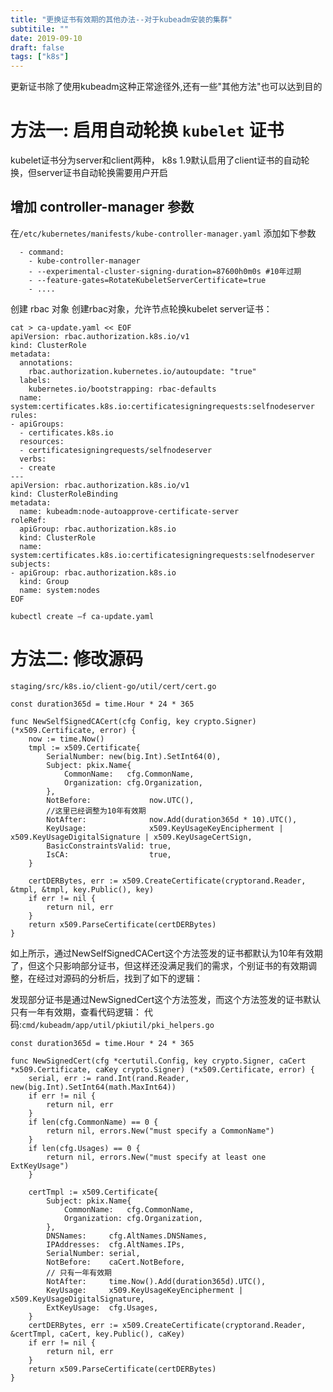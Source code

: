 ```yaml
---
title: "更换证书有效期的其他办法--对于kubeadm安装的集群"
subtitile: ""
date: 2019-09-10
draft: false
tags: ["k8s"]
---
```


更新证书除了使用kubeadm这种正常途径外,还有一些"其他方法"也可以达到目的

<!--more-->

# 方法一: 启用自动轮换 `kubelet` 证书
kubelet证书分为server和client两种， k8s 1.9默认启用了client证书的自动轮换，但server证书自动轮换需要用户开启

## 增加 controller-manager 参数
在`/etc/kubernetes/manifests/kube-controller-manager.yaml` 添加如下参数
```
  - command:
    - kube-controller-manager
    - --experimental-cluster-signing-duration=87600h0m0s #10年过期
    - --feature-gates=RotateKubeletServerCertificate=true
    - ....
```

创建 rbac 对象
创建rbac对象，允许节点轮换kubelet server证书：
```
cat > ca-update.yaml << EOF
apiVersion: rbac.authorization.k8s.io/v1
kind: ClusterRole
metadata:
  annotations:
    rbac.authorization.kubernetes.io/autoupdate: "true"
  labels:
    kubernetes.io/bootstrapping: rbac-defaults
  name: system:certificates.k8s.io:certificatesigningrequests:selfnodeserver
rules:
- apiGroups:
  - certificates.k8s.io
  resources:
  - certificatesigningrequests/selfnodeserver
  verbs:
  - create
---
apiVersion: rbac.authorization.k8s.io/v1
kind: ClusterRoleBinding
metadata:
  name: kubeadm:node-autoapprove-certificate-server
roleRef:
  apiGroup: rbac.authorization.k8s.io
  kind: ClusterRole
  name: system:certificates.k8s.io:certificatesigningrequests:selfnodeserver
subjects:
- apiGroup: rbac.authorization.k8s.io
  kind: Group
  name: system:nodes
EOF

kubectl create –f ca-update.yaml
```

# 方法二: 修改源码
`staging/src/k8s.io/client-go/util/cert/cert.go`

```
const duration365d = time.Hour * 24 * 365

func NewSelfSignedCACert(cfg Config, key crypto.Signer) (*x509.Certificate, error) {
    now := time.Now()
    tmpl := x509.Certificate{
        SerialNumber: new(big.Int).SetInt64(0),
        Subject: pkix.Name{
            CommonName:   cfg.CommonName,
            Organization: cfg.Organization,
        },
        NotBefore:             now.UTC(),
        //这里已经调整为10年有效期
        NotAfter:              now.Add(duration365d * 10).UTC(),
        KeyUsage:              x509.KeyUsageKeyEncipherment | x509.KeyUsageDigitalSignature | x509.KeyUsageCertSign,
        BasicConstraintsValid: true,
        IsCA:                  true,
    }

    certDERBytes, err := x509.CreateCertificate(cryptorand.Reader, &tmpl, &tmpl, key.Public(), key)
    if err != nil {
        return nil, err
    }
    return x509.ParseCertificate(certDERBytes)
}
```
如上所示，通过NewSelfSignedCACert这个方法签发的证书都默认为10年有效期了，但这个只影响部分证书，但这样还没满足我们的需求，个别证书的有效期调整，在经过对源码的分析后，找到了如下的逻辑：

发现部分证书是通过NewSignedCert这个方法签发，而这个方法签发的证书默认只有一年有效期，查看代码逻辑：
代码:`cmd/kubeadm/app/util/pkiutil/pki_helpers.go`

```
const duration365d = time.Hour * 24 * 365

func NewSignedCert(cfg *certutil.Config, key crypto.Signer, caCert *x509.Certificate, caKey crypto.Signer) (*x509.Certificate, error) {
    serial, err := rand.Int(rand.Reader, new(big.Int).SetInt64(math.MaxInt64))
    if err != nil {
        return nil, err
    }
    if len(cfg.CommonName) == 0 {
        return nil, errors.New("must specify a CommonName")
    }
    if len(cfg.Usages) == 0 {
        return nil, errors.New("must specify at least one ExtKeyUsage")
    }

    certTmpl := x509.Certificate{
        Subject: pkix.Name{
            CommonName:   cfg.CommonName,
            Organization: cfg.Organization,
        },
        DNSNames:     cfg.AltNames.DNSNames,
        IPAddresses:  cfg.AltNames.IPs,
        SerialNumber: serial,
        NotBefore:    caCert.NotBefore,
        // 只有一年有效期
        NotAfter:     time.Now().Add(duration365d).UTC(),
        KeyUsage:     x509.KeyUsageKeyEncipherment | x509.KeyUsageDigitalSignature,
        ExtKeyUsage:  cfg.Usages,
    }
    certDERBytes, err := x509.CreateCertificate(cryptorand.Reader, &certTmpl, caCert, key.Public(), caKey)
    if err != nil {
        return nil, err
    }
    return x509.ParseCertificate(certDERBytes)
}
```
